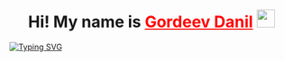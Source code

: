 <h1 align="center">Hi! My name is <a href="https://dangor220.github.io/" style="color: red" target="_blank">Gordeev Danil</a> 
<img src="https://github.com/blackcater/blackcater/raw/main/images/Hi.gif" height="32"/></h1>

[![Typing SVG](https://readme-typing-svg.herokuapp.com?size=30&duration=4000&color=CB504C&center=true&width=820&lines=I'm%20a%20frontend%20developer)](https://git.io/typing-svg)

